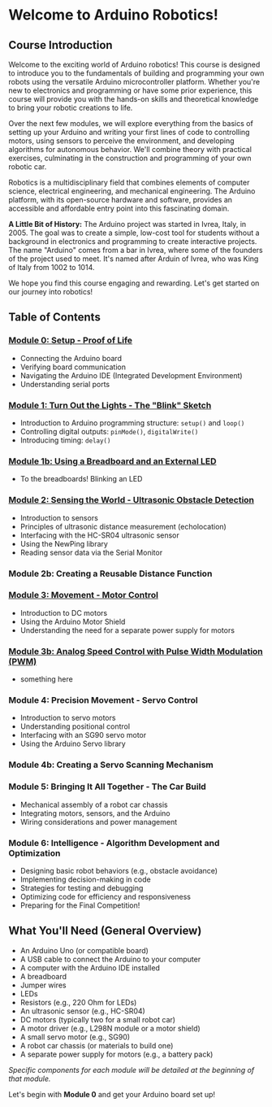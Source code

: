 # Welcome to Arduino Robotics!

## Course Introduction
Welcome to the exciting world of Arduino robotics! This course is designed to introduce you to the fundamentals of building and programming your own robots using the versatile Arduino microcontroller platform. Whether you're new to electronics and programming or have some prior experience, this course will provide you with the hands-on skills and theoretical knowledge to bring your robotic creations to life.

Over the next few modules, we will explore everything from the basics of setting up your Arduino and writing your first lines of code to controlling motors, using sensors to perceive the environment, and developing algorithms for autonomous behavior. We'll combine theory with practical exercises, culminating in the construction and programming of your own robotic car.

Robotics is a multidisciplinary field that combines elements of computer science, electrical engineering, and mechanical engineering. The Arduino platform, with its open-source hardware and software, provides an accessible and affordable entry point into this fascinating domain.

**A Little Bit of History:** The Arduino project was started in Ivrea, Italy, in 2005. The goal was to create a simple, low-cost tool for students without a background in electronics and programming to create interactive projects. The name "Arduino" comes from a bar in Ivrea, where some of the founders of the project used to meet. It's named after Arduin of Ivrea, who was King of Italy from 1002 to 1014.

We hope you find this course engaging and rewarding. Let's get started on our journey into robotics!

## Table of Contents

### [Module 0: Setup - Proof of Life](https://github.com/millecodex/ArduinoRobotics/blob/main/Module_00.md)
- Connecting the Arduino board
- Verifying board communication
- Navigating the Arduino IDE (Integrated Development Environment)
- Understanding serial ports

### [Module 1: Turn Out the Lights - The "Blink" Sketch](https://github.com/millecodex/ArduinoRobotics/blob/main/module_01.md)
- Introduction to Arduino programming structure: `setup()` and `loop()`
- Controlling digital outputs: `pinMode()`, `digitalWrite()`
- Introducing timing: `delay()`

### [Module 1b: Using a Breadboard and an External LED](https://github.com/millecodex/ArduinoRobotics/blob/main/module_01b.md)
- To the breadboards! Blinking an LED

### [Module 2: Sensing the World - Ultrasonic Obstacle Detection](https://github.com/millecodex/ArduinoRobotics/blob/main/module_02.md)
- Introduction to sensors
- Principles of ultrasonic distance measurement (echolocation)
- Interfacing with the HC-SR04 ultrasonic sensor
- Using the NewPing library
- Reading sensor data via the Serial Monitor

### Module 2b: Creating a Reusable Distance Function

### [Module 3: Movement - Motor Control](https://github.com/millecodex/ArduinoRobotics/blob/main/module_03.md)
- Introduction to DC motors
- Using the Arduino Motor Shield
- Understanding the need for a separate power supply for motors

### [Module 3b: Analog Speed Control with Pulse Width Modulation (PWM)](https://github.com/millecodex/ArduinoRobotics/blob/main/module_03b.md)
- something here

### Module 4: Precision Movement - Servo Control
- Introduction to servo motors
- Understanding positional control
- Interfacing with an SG90 servo motor
- Using the Arduino Servo library

### Module 4b: Creating a Servo Scanning Mechanism

### Module 5: Bringing It All Together - The Car Build
- Mechanical assembly of a robot car chassis
- Integrating motors, sensors, and the Arduino
- Wiring considerations and power management

### Module 6: Intelligence - Algorithm Development and Optimization
- Designing basic robot behaviors (e.g., obstacle avoidance)
- Implementing decision-making in code
- Strategies for testing and debugging
- Optimizing code for efficiency and responsiveness
- Preparing for the Final Competition!

## What You'll Need (General Overview)
- An Arduino Uno (or compatible board)
- A USB cable to connect the Arduino to your computer
- A computer with the Arduino IDE installed
- A breadboard
- Jumper wires
- LEDs
- Resistors (e.g., 220 Ohm for LEDs)
- An ultrasonic sensor (e.g., HC-SR04)
- DC motors (typically two for a small robot car)
- A motor driver (e.g., L298N module or a motor shield)
- A small servo motor (e.g., SG90)
- A robot car chassis (or materials to build one)
- A separate power supply for motors (e.g., a battery pack)

*Specific components for each module will be detailed at the beginning of that module.*

Let's begin with **Module 0** and get your Arduino board set up!
